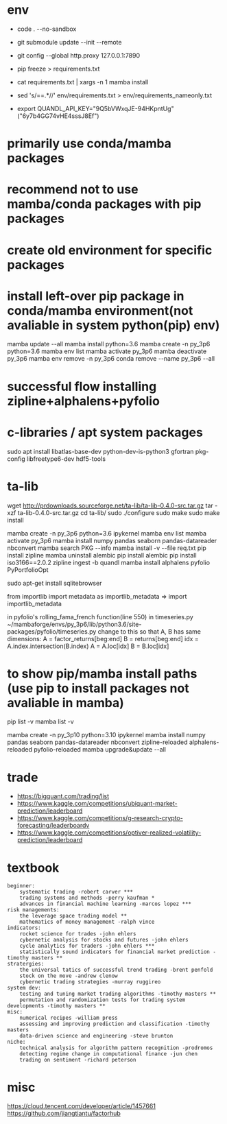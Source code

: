 # env
- code . --no-sandbox
- git submodule update --init --remote
- git config --global http.proxy 127.0.0.1:7890

- pip freeze > requirements.txt
- cat requirements.txt | xargs -n 1 mamba install
- sed 's/==.*//' env/requirements.txt > env/requirements_nameonly.txt
- export QUANDL_API_KEY="9Q5bVWxqJE-94HKpntUg" ("6y7b4GG74vHE4sssJ8Ef")

# primarily use conda/mamba packages
# recommend not to use mamba/conda packages with pip packages
# create old environment for specific packages
# install left-over pip package in conda/mamba environment(not avaliable in system python(pip) env)
mamba update --all
mamba install python=3.6
mamba create -n py_3p6 python=3.6
mamba env list
mamba activate py_3p6
mamba deactivate py_3p6
mamba env remove -n py_3p6
conda remove --name py_3p6 --all

# successful flow installing zipline+alphalens+pyfolio
# c-libraries / apt system packages
sudo apt install libatlas-base-dev python-dev-is-python3 gfortran pkg-config libfreetype6-dev hdf5-tools
# ta-lib
wget http://prdownloads.sourceforge.net/ta-lib/ta-lib-0.4.0-src.tar.gz
tar -xzf ta-lib-0.4.0-src.tar.gz
cd ta-lib/
sudo ./configure
sudo make
sudo make install

mamba create -n py_3p6 python=3.6 ipykernel
mamba env list
mamba activate py_3p6
mamba install numpy pandas seaborn pandas-datareader nbconvert
mamba search PKG --info
mamba install -v --file req.txt
pip install zipline
mamba uninstall alembic
pip install alembic
pip install iso3166==2.0.2
zipline ingest -b quandl
mamba install alphalens pyfolio PyPortfolioOpt

sudo apt-get install sqlitebrowser

from importlib import metadata as importlib_metadata =>
import importlib_metadata

in pyfolio's rolling_fama_french function(line 550) in timeseries.py
~/mambaforge/envs/py_3p6/lib/python3.6/site-packages/pyfolio/timeseries.py
change to this so that A, B has same dimensions:
    A = factor_returns[beg:end]
    B = returns[beg:end]
    idx = A.index.intersection(B.index)
    A = A.loc[idx]
    B = B.loc[idx]

# to show pip/mamba install paths (use pip to install packages not avaliable in mamba)
pip list -v
mamba list -v

mamba create -n py_3p10 python=3.10 ipykernel
mamba install numpy pandas seaborn pandas-datareader nbconvert zipline-reloaded alphalens-reloaded pyfolio-reloaded
mamba upgrade&update --all

# trade
- https://bigquant.com/trading/list
- https://www.kaggle.com/competitions/ubiquant-market-prediction/leaderboard
- https://www.kaggle.com/competitions/g-research-crypto-forecasting/leaderboardv
- https://www.kaggle.com/competitions/optiver-realized-volatility-prediction/leaderboard


# textbook
    beginner:
        systematic trading -robert carver ***
        trading systems and methods -perry kaufman *
        advances in financial machine learning -marcos lopez ***
    risk managements:
        the leverage space trading model **
        mathematics of money management -ralph vince
    indicators:
        rocket science for trades -john ehlers
        cybernetic analysis for stocks and futures -john ehlers
        cycle analytics for traders -john ehlers ***
        statistically sound indicators for financial market prediction -timothy masters **
    stratergies:
        the universal tatics of successful trend trading -brent penfold
        stock on the move -andrew clenow
        cybernetic trading strategies -murray ruggireo
    system dev:
        testing and tuning market trading algorithms -timothy masters **
        permutation and randomization tests for trading system developments -timothy masters **
    misc:
        numerical recipes -william press
        assessing and improving prediction and classification -timothy masters
        data-driven science and engineering -steve brunton
    niche:
        technical analysis for algorithm pattern recognition -prodromos
        detecting regime change in computational finance -jun chen
        trading on sentiment -richard peterson

# misc
https://cloud.tencent.com/developer/article/1457661
https://github.com/jiangtiantu/factorhub